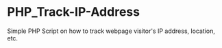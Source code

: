 # PHP_Track-IP-Address
Simple PHP Script on how to track webpage visitor's IP address, location, etc.
